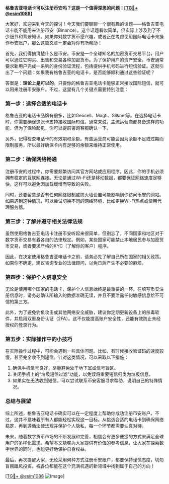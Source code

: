 **格鲁吉亚电话卡可以注册币安吗？这是一个值得深思的问题！[[TG💪+ @esim1088](https://t.me/s/esim1088)]**

大家好，欢迎来到今天的探讨！今天我们要聊聊一个很有趣的话题——格鲁吉亚电话卡能不能用来注册币安（Binance）。这个话题看似简单，但实际上涉及到了不少细节和背景知识。如果你对数字货币感兴趣，或者正在考虑使用国际电话卡来操作币安账户，那么这篇文章一定会对你有所帮助！

首先，我们得搞清楚什么是币安。币安是一个全球知名的加密货币交易平台，用户可以通过它购买、出售和交易各种加密货币。为了保护用户的资产安全，币安通常要求新用户完成一系列的身份验证流程，包括提供手机号码进行短信验证。这就引出了一个问题：如果我有格鲁吉亚的电话卡，是否能够顺利通过这些验证呢？

答案是：**理论上是可以的**。只要你的格鲁吉亚电话卡能够正常接收国际短信，就可以用来注册币安账户。不过，这里有几个关键点需要特别注意：

### **第一步：选择合适的电话卡**
格鲁吉亚的电话卡品牌有很多，比如Geocell、Magti、Silknet等。在选择电话卡时，你需要确保这张卡支持接收国际短信。通常来说，主流运营商都具备这样的功能，但为了保险起见，你可以提前咨询客服确认一下。

另外，记得检查电话卡的有效期和余额。有些运营商可能会因为余额不足或过期而限制服务，所以最好确保卡内有足够的余额来维持正常使用。

### **第二步：确保网络畅通**
注册币安的过程中，你需要频繁访问其官方网站或应用程序。因此，你的手机必须拥有稳定的互联网连接。无论是通过Wi-Fi还是移动数据，都要保证网络速度足够快，这样可以避免因加载缓慢而导致的失败。

同时，还要留意是否有任何网络限制或防火墙设置可能影响到你访问币安的网站。如果遇到这种情况，可以尝试切换不同的网络环境，比如更换Wi-Fi热点或使用代理服务器。

### **第三步：了解并遵守相关法律法规**
虽然使用格鲁吉亚电话卡注册币安听起来很简单，但别忘了，不同国家和地区对于数字货币交易有着各自的法律规定。例如，某些国家可能禁止本地居民参与加密货币交易，或者要求严格的KYC（了解你的客户）程序。

因此，在决定使用格鲁吉亚电话卡之前，请务必先了解自己所在国家的相关政策。如果你不确定，建议咨询专业的法律顾问，以免日后产生不必要的麻烦。

### **第四步：保护个人信息安全**
无论是使用哪个国家的电话卡，保护个人信息始终是最重要的一环。在填写币安注册信息时，请务必确认所输入的数据准确无误，并且不要泄露任何敏感信息给不可信的第三方。

此外，为了避免钓鱼攻击或其他网络安全威胁，建议你定期更新设备上的杀毒软件，并启用双重身份认证（2FA）。这不仅能提高账户安全性，还能有效防止未经授权的登录行为。

### **第五步：实际操作中的小技巧**
在实际操作过程中，可能会遇到一些具体问题。比如，有时候接收验证码的速度较慢，甚至完全收不到短信。针对这类情况，可以采取以下措施：

1. 确保手机信号良好，尽量避免处于地下室或信号盲区。
2. 关闭手机上的“垃圾短信过滤”功能，以免误将重要短信归类为垃圾信息。
3. 如果实在无法收到短信，可以尝试联系币安客服寻求帮助，说明自己的特殊情况。

### **总结与展望**
综上所述，格鲁吉亚电话卡确实可以在一定程度上帮助你成功注册币安账户。不过，这并不意味着所有人都能轻松实现这一目标。从挑选合适的电话卡到确保网络稳定，再到遵循法律法规并保护个人隐私，每一个环节都需要认真对待。

未来，随着数字货币市场的不断发展和完善，相信会有更多便捷的方式来满足全球用户的多样化需求。希望本文能够为大家提供有价值的参考信息，让大家在探索数字世界的同时，也能更好地保护自身权益。

最后，再次提醒大家，无论采用何种方式注册币安账户，都要保持谨慎态度，切勿盲目跟风投资。祝各位都能在这个充满机遇的新领域中找到属于自己的方向！

[[TG💪+ @esim1088](https://t.me/s/esim1088) ![Image](https://i.postimg.cc/4NQfJmqS/Snipaste-2025-05-13-00-14-12.png)]